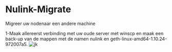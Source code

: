# Nulink-Migrate
Migreer uw nodenaar een andere machine


1-Maak allereerst verbinding met uw oude server met winscp en maak een back-up van de mappen met de namen nulink en geth-linux-amd64-1.10.24-972007a5.
![jk](https://user-images.githubusercontent.com/108979536/194758956-bdd2c6fa-a538-4d98-b0f5-35a1d07d0939.png)
